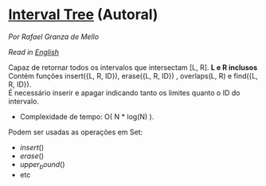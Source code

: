 
# [Interval Tree](interval_tree.cpp) (Autoral)
*Por Rafael Granza de Mello*

*Read in [English](README.en.md)* 

Capaz de retornar todos os intervalos que intersectam [L, R]. **L e R inclusos**  
Contém funções insert({L, R, ID}), erase({L, R, ID}) , overlaps(L, R) e find({L, R, ID}).  
É necessário inserir e apagar indicando tanto os limites quanto o ID do intervalo.

- Complexidade de tempo: O( N * log(N) ).

Podem ser usadas as operações em Set: 

- $insert()$
- $erase()$ 
- $upper_bound()$
- etc 
